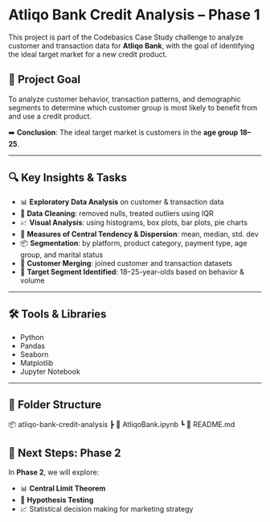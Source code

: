 # Atliqo Bank Credit Analysis – Phase 1

This project is part of the Codebasics Case Study challenge to analyze customer and transaction data for **Atliqo Bank**, with the goal of identifying the ideal target market for a new credit product.

## 📌 Project Goal

To analyze customer behavior, transaction patterns, and demographic segments to determine which customer group is most likely to benefit from and use a credit product.  

➡️ **Conclusion**: The ideal target market is customers in the **age group 18–25**.

---

## 🔍 Key Insights & Tasks

- 📊 **Exploratory Data Analysis** on customer & transaction data
- 🧹 **Data Cleaning**: removed nulls, treated outliers using IQR
- 📈 **Visual Analysis**: using histograms, box plots, bar plots, pie charts
- 📐 **Measures of Central Tendency & Dispersion**: mean, median, std. dev
- 📦 **Segmentation**: by platform, product category, payment type, age group, and marital status
- 🤝 **Customer Merging**: joined customer and transaction datasets
- 🎯 **Target Segment Identified**: 18–25-year-olds based on behavior & volume

---

## 🛠️ Tools & Libraries

- Python
- Pandas
- Seaborn
- Matplotlib
- Jupyter Notebook

---

## 📁 Folder Structure
📦 atliqo-bank-credit-analysis
 ┣ 📓 AtliqoBank.ipynb
 ┗ 📄 README.md


## 🚀 Next Steps: Phase 2

In **Phase 2**, we will explore:

- 📊 **Central Limit Theorem**
- 🧪 **Hypothesis Testing**
- 📈 Statistical decision making for marketing strategy
